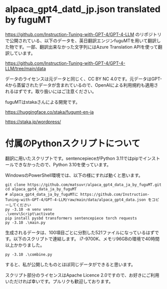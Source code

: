 # alpaca_gpt4_datd_jp.json translated by fuguMT

https://github.com/Instruction-Tuning-with-GPT-4/GPT-4-LLM のリポジトリで公開されている、以下のデータを、英日翻訳エンジンfuguMTを用いて翻訳した物です。一部、翻訳出来なかった文字列にはAzure Translation APIを使って翻訳しています。

https://github.com/Instruction-Tuning-with-GPT-4/GPT-4-LLM/tree/main/data

データのライセンスは元データと同じく、CC BY NC 4.0です。元データはGPT-4から蒸留されたデータが含まれているので、OpenAIによる利用規約も適用されるはずです。取り扱いにはご注意ください。

fuguMTはstakaさんによる開発です。

https://huggingface.co/staka/fugumt-en-ja

https://staka.jp/wordpress/

# 付属のPythonスクリプトについて

翻訳に用いたスクリプトです。sentencepieceがPython 3.11ではpipでインストールできなかったので、Python 3.10を使っています。

WindowsのPowerShell環境では、以下の様にすれば動くと思います。
```
git clone https://github.com/matsuvr/alpaca_gpt4_data_ja_by_fuguMT.git
cd alpaca_gpt4_data_ja_by_fuguMT
# alpaca_gpt4_data_ja_by_fuguMTに https://github.com/Instruction-Tuning-with-GPT-4/GPT-4-LLM/raw/main/data/alpaca_gpt4_data.json をコピーしてください
py -3.10 -m venv venv
.\venv\Script\activate
pip install pysbd transformers sentencepiece torch requests
py -3.10 .\main.py
```

生成されるデータは、100項目ごとに分割した521ファイルになっているはずです。以下のスクリプトで連結します。
i7-9700K、メモリ96GBの環境で40時間以上かかりました。

```
py -3.10 .\combine.py
```

すると、私が公開したものとほぼ同じデータができると思います。

スクリプト部分のライセンスはApache Licence 2.0ですので、お好きにご利用いただければ幸いです。プルリクも歓迎しております。
